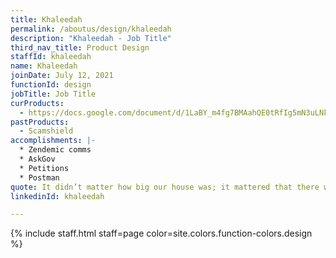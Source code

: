 ```yaml
---
title: Khaleedah
permalink: /aboutus/design/khaleedah
description: "Khaleedah - Job Title"
third_nav_title: Product Design
staffId: khaleedah
name: Khaleedah
joinDate: July 12, 2021
functionId: design
jobTitle: Job Title
curProducts:
  - https://docs.google.com/document/d/1LaBY_m4fg7BMAahQE0tRfIg5mN3uLNkvaZZ5ogg_-2k/edit
pastProducts:
  - Scamshield
accomplishments: |-
  * Zendemic comms
  * AskGov
  * Petitions
  * Postman
quote: It didn’t matter how big our house was; it mattered that there was love in it.
linkedinId: khaleedah

---
```


{% include staff.html staff=page color=site.colors.function-colors.design %}
